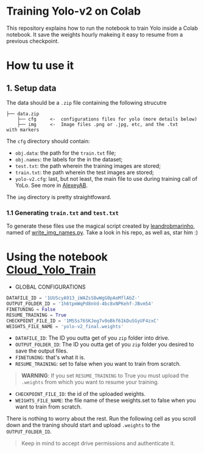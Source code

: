 Training Yolo-v2 on Colab
===

This repository explains how to run the notebook to train Yolo inside a Colab notebook. It save the weights hourly makeing it easy to resume from a previous checkpoint.

# How tu use it

## 1. Setup data

The data should be a `.zip` file containing the following strucutre

    ├── data.zip
        ├── cfg     <-  configurations files for yolo (more details below)
        ├── img     <-  Image files .png or .jpg, etc, and the .txt     with markers

The `cfg` directory should contain:
- `obj.data`: the path for the `train.txt` file;
- `obj.names`: the labels for the in the dataset;
- `test.txt`: the path wherein the training images are stored;
- `train.txt`: the path wherein the test images are stored;
- `yolo-v2.cfg`: last, but not least, the main file to use during training call of YoLo. See more in [AlexeyAB](https://github.com/AlexeyAB/darknet/tree/master/cfg).

The `img` directory is pretty straightfoward. 

### 1.1 Generating `train.txt` and `test.txt`

To generate these files use the magical script created by [leandrobmarinho](https://github.com/leandrobmarinho/), named of [write_img_names.py](https://github.com/leandrobmarinho/yolo-marker/blob/master/write_img_names.py). Take a look in his repo, as well as, star him :)

# Using the notebook [Cloud_Yolo_Train](Cloud_Yolo_Train.ipynb)

- GLOBAL CONFIGURATIONS

```python
DATAFILE_ID = '1UUScyA913_iWAZsS8wWgG0pAeMflAbZ-'
OUTPUT_FOLDER_ID = '1h6tpmWqPd8nVd-4bc8xNPKehf-JBvm54'
FINETUNING = False
RESUME_TRAINING = True
CHECKPOINT_FILE_ID = '1MSSs76SKJeg7v0oBkf61kDuSGyUF4zxC'
WEIGHTS_FILE_NAME = 'yolo-v2_final.weights'
``` 

- `DATAFILE_ID`: The ID you outta get of you `zip` folder into drive.
- `OUTPUT_FOLDER_ID`: The ID you outta get of you `zip` folder you desired to save the output files.
- `FINETUNING`: that's what it is.
- `RESUME_TRAINING`: set to false when you want to train from scratch.

>  **WARNING**: If you set `RESUME_TRAINING` to True you must upload the `.weights` from which you want to resume your training. 

- `CHECKPOINT_FILE_ID`: the id of the uploaded weights.
- `WEIGHTS_FILE_NAME`: the file name of these weights.set to false when you want to train from scratch.

There is nothing to worry about the rest. Run the following cell as you scroll down and the traning should start and upload `.weights` to the `OUTPUT_FOLDER_ID`.

> Keep in mind to accept drive permissions and authenticate it.
